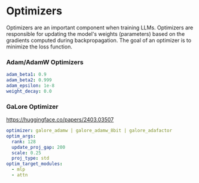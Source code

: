 # Optimizers

Optimizers are an important component when training LLMs. Optimizers are responsible for updating the model's weights (parameters) based on the gradients computed during backpropagation.
The goal of an optimizer is to minimize the loss function.

### Adam/AdamW Optimizers

```yaml
adam_beta1: 0.9
adam_beta2: 0.999
adam_epsilon: 1e-8
weight_decay: 0.0
```

### GaLore Optimizer

https://huggingface.co/papers/2403.03507

```yaml
optimizer: galore_adamw | galore_adamw_8bit | galore_adafactor
optim_args:
  rank: 128
  update_proj_gap: 200
  scale: 0.25
  proj_type: std
optim_target_modules:
  - mlp
  - attn
```
